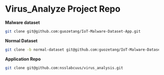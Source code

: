 # Virus_Analyze Project Repo

**Malware dataset**

```bash
git clone git@github.com:guozetang/IoT-Malware-Dataset-App.git
```

**Normal Dataset**

```bash
git clone -b normal-dataset git@github.com:guozetang/IoT-Malware-Dataset-App.git
```

**Application Repo**

```bash
git clone git@github.com:nsslabcuus/virus_analysis.git
```